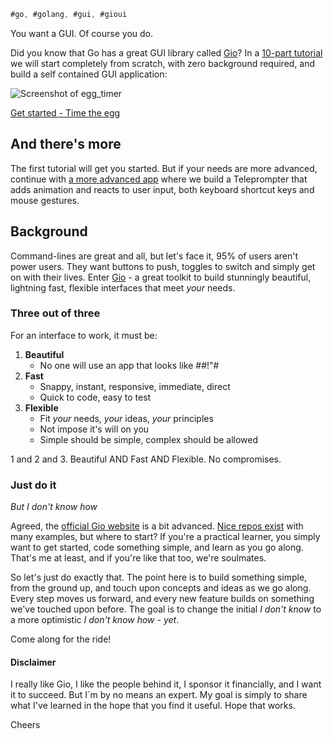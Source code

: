 ```go
#go, #golang, #gui, #gioui
```

You want a GUI. Of course you do.

Did you know that Go has a great GUI library called [Gio](https://gioui.org/)? In a [10-part tutorial](https://jonegil.github.io/gui-with-gio/egg_timer/) we will start completely from scratch, with zero background required, and build a self contained GUI application:

![Screenshot of egg_timer](egg_timer/egg_timer.gif)

[Get started - Time the egg](https://jonegil.github.io/gui-with-gio/egg_timer/)

## And there's more
The first tutorial will get you started. But if your needs are more advanced, continue with [a more advanced app](https://jonegil.github.io/gui-with-gio/teleprompter/) where we build a Teleprompter that adds animation and reacts to user input, both keyboard shortcut keys and mouse gestures.

## Background

Command-lines are great and all, but let's face it, 95% of users aren't power users. They want buttons to push, toggles to switch and simply get on with their lives. Enter [Gio](https://gioui.org/) - a great toolkit to build stunningly beautiful, lightning fast, flexible interfaces that meet _your_ needs.

### Three out of three

For an interface to work, it must be:

1. **Beautiful**
   - No one will use an app that looks like #$%$#!"#
2. **Fast**
   - Snappy, instant, responsive, immediate, direct
   - Quick to code, easy to test
3. **Flexible**
   - Fit _your_ needs, _your_ ideas, _your_ principles
   - Not impose it's will on you
   - Simple should be simple, complex should be allowed

1 and 2 and 3. Beautiful AND Fast AND Flexible. No compromises.

### Just do it

_But I don't know how_

Agreed, the [official Gio website](https://gioui.org) is a bit advanced. [Nice repos exist](https://github.com/gioui) with many examples, but where to start? If you're a practical learner, you simply want to get started, code something simple, and learn as you go along. That's me at least, and if you're like that too, we're soulmates.

So let's just do exactly that. The point here is to build something simple, from the ground up, and touch upon concepts and ideas as we go along. Every step moves us forward, and every new feature builds on something we've touched upon before. The goal is to change the initial _I don't know_ to a more optimistic _I don't know how - yet_.

Come along for the ride!

#### Disclaimer

I really like Gio, I like the people behind it, I sponsor it financially, and I want it to succeed. But I´m by no means an expert. My goal is simply to share what I've learned in the hope that you find it useful. Hope that works.

Cheers
